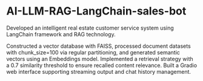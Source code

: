 # AI-LLM-RAG-LangChain-sales-bot

Developed an intelligent real estate customer service system using LangChain framework and RAG technology. 

Constructed a vector database with FAISS, processed document datasets with chunk_size=100 via regular partitioning, and generated semantic vectors using an Embeddings model. Implemented a retrieval strategy with a 0.7 similarity threshold to ensure recalled content relevance. Built a Gradio web interface supporting streaming output and chat history management. 
